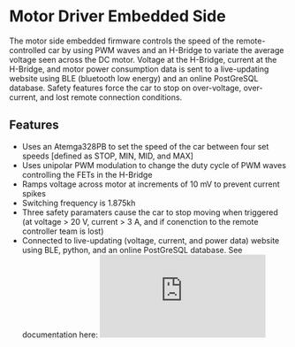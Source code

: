# Motor Driver Embedded Side

The motor side embedded firmware controls the speed of the remote-controlled car by using PWM waves and an H-Bridge to variate the average voltage seen across the DC motor. Voltage at the H-Bridge, current at the H-Bridge, and motor power consumption data is sent to a live-updating website using BLE (bluetooth low energy) and an online PostGreSQL database. Safety features force the car to stop on over-voltage, over-current, and lost remote connection conditions.

## Features
- Uses an Atemga328PB to set the speed of the car between four set speeds [defined as STOP, MIN, MID, and MAX]
- Uses unipolar PWM modulation to change the duty cycle of PWM waves controlling the FETs in the H-Bridge
- Ramps voltage across motor at increments of 10 mV to prevent current spikes
- Switching frequency is 1.875kh
- Three safety paramaters cause the car to stop moving when triggered (at voltage > 20 V, current > 3 A, and if conenction to the remote controller team is lost)
- Connected to live-updating (voltage, current, and power data) website using BLE, python, and an online PostGreSQL database. See documentation here: ![link to software](https://github.com/UoAPEGroup/2020-srw-rc-car/blob/main/MotorDriver/Embedded/Software/README.md)


